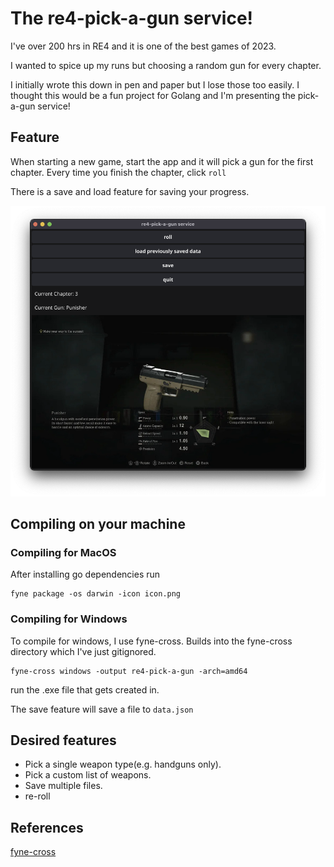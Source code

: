 # The re4-pick-a-gun service!

I've over 200 hrs in RE4 and it is one of the best games of 2023.

I wanted to spice up my runs but choosing a random gun for every chapter.

I initially wrote this down in pen and paper but I lose those too easily.
I thought this would be a fun project for Golang and I'm presenting the pick-a-gun service!

## Feature
When starting a new game, start the app and it will pick a gun for the first chapter. Every time you finish the chapter, click `roll`

There is a save and load feature for saving your progress.


![example-image](readmeImages/demo.png) 

## Compiling on your machine

### Compiling for MacOS

After installing go dependencies run

```
fyne package -os darwin -icon icon.png
```

### Compiling for Windows

To compile for windows, I use fyne-cross. Builds into the fyne-cross directory which I've just gitignored.

```
fyne-cross windows -output re4-pick-a-gun -arch=amd64
```

run the .exe file that gets created in.

The save feature will save a file to `data.json`


## Desired features
- Pick a single weapon type(e.g. handguns only).
- Pick a custom list of weapons.
- Save multiple files.
- re-roll


## References

[fyne-cross](https://github.com/fyne-io/fyne-cross) 
